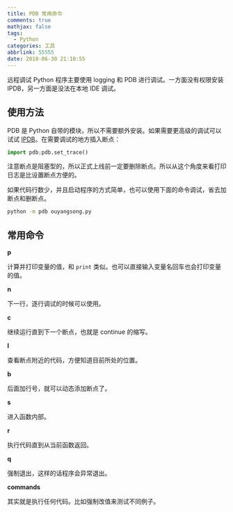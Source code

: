 ```yaml
---
title: PDB 常用命令
comments: true
mathjax: false
tags:
  - Python
categories: 工具
abbrlink: 55555
date: 2018-06-30 21:10:55
---
```


远程调试 Python 程序主要使用 logging 和 PDB 进行调试。一方面没有权限安装 IPDB，另一方面是没法在本地 IDE 调试。

<!--more-->

## 使用方法

PDB 是 Python 自带的模块，所以不需要额外安装。如果需要更高级的调试可以试试 [IPDB](https://pypi.org/project/ipdb/)。在需要调试的地方插入断点：

```python
import pdb;pdb.set_trace()
```

注意断点是阻塞型的，所以正式上线前一定要删除断点。所以从这个角度来看打印日志是比设置断点方便的。

如果代码行数少，并且启动程序的方式简单，也可以使用下面的命令调试，省去加断点和删断点。

```sh
python -m pdb ouyangsong.py
```

## 常用命令

**p**

计算并打印变量的值，和 `print` 类似。也可以直接输入变量名回车也会打印变量的值。

**n**

下一行，逐行调试的时候可以使用。

**c**

继续运行直到下一个断点，也就是 continue 的缩写。

**l**

查看断点附近的代码，方便知道目前所处的位置。

**b**

后面加行号，就可以动态添加断点了。

**s**

进入函数内部。

**r**

执行代码直到从当前函数返回。

**q**

强制退出，这样的话程序会异常退出。

**commands**

其实就是执行任何代码。比如强制改值来测试不同例子。

